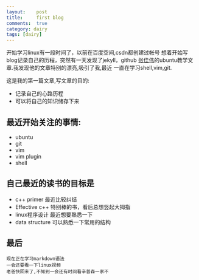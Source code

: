 ```yaml
---
layout:    post
title:     first blog
comments:  true
category: dairy
tags: [dairy]
---
```


开始学习linux有一段时间了，以前在百度空间,csdn都创建过帐号
想着开始写blog记录自己的历程，突然有一天发现了jekyll，github
[张佳伟]的ubuntu教学文章.我发现他的文章特别的漂亮,吸引了我,最近
一直在学习shell,vim,git.

这是我的第一篇文章,写文章的目的:

- 记录自己的心路历程
- 可以将自己的知识储存下来 

## 最近开始关注的事情:

- ubuntu
- git
- vim
- vim plugin
- shell

## 自己最近的读书的目标是

- c++ primer 
    最近比较纠结
- Effective c++
    特别棒的书，看后总想竖起大拇指
- linux程序设计
    最近想要熟悉一下
- data structure
    可以熟悉一下常用的结构

## 最后
    现在正在学习markdown语法
    一会还要看一下linux视频
    老爸快回来了,不知到一会还有时间看辛普森一家不

[张佳伟]: http://ghosertblog.github.com/

